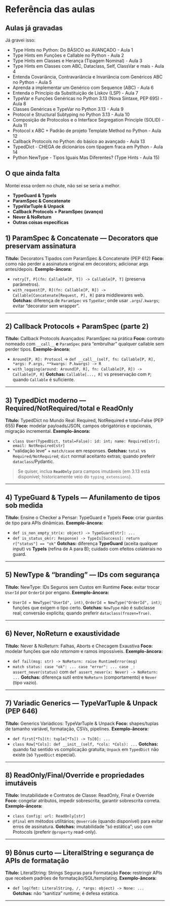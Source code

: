 # Referência das aulas

## Aulas já gravadas

Já gravei isso:

- Type Hints no Python: Do BÁSICO ao AVANÇADO - Aula 1
- Type Hints em Funções e Callable no Python - Aula 2
- Type Hints em Classes e Herança (Tipagem Nominal) - Aula 3
- Type Hints em Classes com ABC, Dataclass, Self, ClassVar e mais - Aula 4
- Entenda Covariância, Contravariância e Invariância com Genéricos ABC no Python - Aula 5
- Aprenda a implementar um Genérico com Sequence (ABC) - Aula 6
- Entenda o Princípio da Substituição de Liskov (LSP) - Aula 7
- TypeVar e Funções Genéricas no Python 3.13 (Nova Sintaxe, PEP 695) - Aula 8
- Classes Genéricas e TypeVar no Python 3.13 - Aula 9
- Protocol e Structural Subtyping no Python 3.13 - Aula 10
- Composição de Protocolos e o Interface Segregation Principle (SOLID) - Aula 11
- Protocol x ABC + Padrão de projeto Template Method no Python - Aula 12
- Callback Protocols no Python: do básico ao avançado - Aula 13
- TypedDict - CHEGA de dicionários com tipagem fraca em Python - Aula 14
- Python NewType - Tipos Iguais Mas Diferentes? (Type Hints - Aula 15)

## O que ainda falta

Montei essa ordem no chute, não sei se seria a melhor.

- **TypeGuard & TypeIs**
- **ParamSpec & Concatenate**
- **TypeVarTuple & Unpack**
- **Callback Protocols + ParamSpec (avanço)**
- **Never & NoReturn**
- **Outras coisas específicas**

## 1) ParamSpec & Concatenate — Decorators que preservam assinatura

**Título:** Decorators Tipados com ParamSpec & Concatenate (PEP 612) **Foco:** como não perder a
assinatura original em decorators; adicionar args antes/depois. **Exemplo-âncora:**

- `retry[T, P](fn: Callable[P, T]) -> Callable[P, T]` (preserva parâmetros).
- `with_request[P, R](fn: Callable[P, R]) -> Callable[Concatenate[Request, P], R]` para
  middlewares web. **Gotchas:** diferença de `ParamSpec` vs `TypeVar`; onde usar
  `.args`/`.kwargs`; evitar “decorator sem wrapper”.

---

## 2) Callback Protocols + ParamSpec (parte 2)

**Título:** Callback Protocols Avançados: ParamSpec na prática **Foco:** contrato nomeado com
`__call__` **e** `ParamSpec` para “embrulhar” qualquer callable sem perder tipos.
**Exemplo-âncora:**

- `Around[P, R]: Protocol` →
  `def __call__(self, fn: Callable[P, R], *args: P.args, **kwargs: P.kwargs) -> R`
- `with_logging(around: Around[P, R], fn: Callable[P, R]) -> Callable[P, R]` **Gotchas:**
  `Callable[..., R]` vs preservação com `P`; quando `Callable` é suficiente.

---

## 3) TypedDict moderno — Required/NotRequired/total e ReadOnly

**Título:** TypedDict no Mundo Real: Required, NotRequired e total=False (PEP 655) **Foco:**
modelar payloads/JSON, campos obrigatórios e opcionais, migração incremental. **Exemplo-âncora:**

- `class User(TypedDict, total=False): id: int; name: Required[str]; email: NotRequired[str]`
- “validação leve” + `match/case` em responses. **Gotchas:** `total` vs `Required/NotRequired`;
  `dict` normal aceitanto extras; quando preferir `dataclass`/Pydantic.

> Se quiser, inclua **`ReadOnly`** para campos imutáveis (em 3.13 está disponível; historicamente
> veio do `typing_extensions`).

---

## 4) TypeGuard & TypeIs — Afunilamento de tipos sob medida

**Título:** Ensine o Checker a Pensar: TypeGuard e TypeIs **Foco:** criar guardas de tipo para
APIs dinâmicas. **Exemplo-âncora:**

- `def is_non_empty_str(x: object) -> TypeGuard[str]: ...`
- `def is_status_ok(r: Response) -> TypeIs[Success]: return r["status"] == "ok"` **Gotchas:**
  diferença **TypeGuard** (aceita qualquer input) vs **TypeIs** (refina de A para B); cuidado com
  efeitos colaterais no guard.

---

## 5) NewType & “branding” — IDs com segurança

**Título:** NewType: IDs Seguros sem Custos em Runtime **Foco:** evitar trocar `UserId` por
`OrderId` por engano. **Exemplo-âncora:**

- `UserId = NewType("UserId", int)`, `OrderId = NewType("OrderId", int)`; funções que exigem o
  tipo certo. **Gotchas:** `NewType` não é subclasse real; conversão explícita; quando preferir
  `dataclass(frozen=True)`.

---

## 6) Never, NoReturn e exaustividade

**Título:** Never & NoReturn: Falhas, Aborts e Checagem Exaustiva **Foco:** modelar funções que
_não retornam_ e ramos impossíveis. **Exemplo-âncora:**

- `def fail(msg: str) -> NoReturn: raise RuntimeError(msg)`
- `match status: case "ok": ... case "error": ... case _: assert_never(status)` com
  `def assert_never(x: Never) -> NoReturn: ...` **Gotchas:** diferença sutil entre `NoReturn`
  (comportamento) e `Never` (tipo vazio).

---

## 7) Variadic Generics — TypeVarTuple & Unpack (PEP 646)

**Título:** Generics Variádicos: TypeVarTuple & Unpack **Foco:** shapes/tuplas de tamanho
variável, formatação, CSVs, pipelines. **Exemplo-âncora:**

- `def first[*Ts](t: tuple[*Ts]) -> Ts[0]: ...`
- `class Row[*Cols]: def __init__(self, *cols: *Cols): ...` **Gotchas:** quando faz sentido vs
  complicação gratuita; `Unpack` em `TypedDict` não existe (só `TypedDict` especial).

---

## 8) ReadOnly/Final/Override e propriedades imutáveis

**Título:** Imutabilidade e Contratos de Classe: ReadOnly, Final e Override **Foco:** congelar
atributos, impedir sobrescrita, garantir sobrescrita correta. **Exemplo-âncora:**

- `class Config: url: ReadOnly[str]`
- `@final` em métodos utilitários; `@override` (quando disponível) para evitar erros de
  assinatura. **Gotchas:** imutabilidade “só estática”; uso com Protocols (preferir `@property`
  read-only).

---

## 9) Bônus curto — LiteralString e segurança de APIs de formatação

**Título:** LiteralString: Strings Seguras para Formatação **Foco:** restringir APIs que recebem
padrões de formatação/SQL/templating. **Exemplo-âncora:**

- `def log(fmt: LiteralString, /, *args: object) -> None: ...` **Gotchas:** não “sanitiza”
  runtime; é defesa estática.

---
